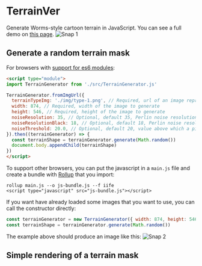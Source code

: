 # TerrainVer
Generate Worms-style cartoon terrain in JavaScript. You can see a full demo on [this page](https://juliango202.com/terrainver/).
![Snap 1](https://juliango202.github.io/img/terrainver/terrain3.png)

## Generate a random terrain mask

For browsers with [support for es6 modules](https://caniuse.com/es6-module):
```html
<script type="module">
import TerrainGenerator from './src/TerrainGenerator.js'

TerrainGenerator.fromImgUrl({
  terrainTypeImg: './img/type-1.png', // Required, url of an image representing a terrain type
  width: 874, // Required, width of the image to generate
  height: 546, // Required, height of the image to generate
  noiseResolution: 35, // Optional, default 35, Perlin noise resolution in terrain-type image 'blue' area
  noiseResolutionBlack: 18, // Optional, default 18, Perlin noise resolution in terrain-type 'black' area
  noiseThreshold: 20.0, // Optional, default 20, value above which a pixel is set to noise
}).then((terrainGenerator) => {
  const terrainShape = terrainGenerator.generate(Math.random())
  document.body.appendChild(terrainShape)
})
</script>
```

To support other browsers, you can put the javascript in a `main.js` file and create a bundle with [Rollup](https://rollupjs.org) that you import:
```
rollup main.js --o js-bundle.js --f iife
<script type="javascript" src="js-bundle.js"></script>
```

If you want have already loaded some images that you want to use, you can call the constructor directly:
```javascript
const terrainGenerator = new TerrainGenerator({ width: 874, height: 546, ... })
const terrainShape = terrainGenerator.generate(Math.random())
```

The example above should produce an image like this:
![Snap 2](https://juliango202.github.io/img/terrainver/shape2.png)

## Simple rendering of a terrain mask




